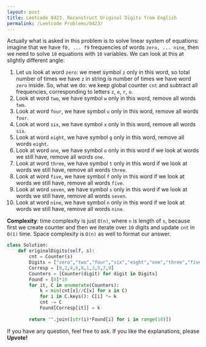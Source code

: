 ```yaml
---
layout: post
title: Leetcode 0423. Reconstruct Original Digits from English
permalink: /Leetcode Problems/0423/
---
```


Actually what is asked in this problem is to solve linear system of equations: imagine that we have `f0, ... f9` frequencies of words `zero, ... nine`, then we need to solve `10` equations with `10` variables. We can look at this at slightly different angle:
1. Let us look at word `zero`: we meet symbol `z` only in this word, so total number of times we have `z` in string is number of times we have word `zero` inside. So, what we do: we keep global counter `cnt` and subtract all frequencies, corresponding to letters `z`, `e`, `r`, `o`.
2. Look at word `two`, we have symbol `w` only in this word, remove all words `two`.
3. Look at word `four`, we have symbol `u` only in this word, remove all words `four`.
4. Look at word `six`, we have symbol `x` only in this word, remove all words `six`.
5. Look at word `eight`, we have symbol `g` only in this word, remove all words `eight`.
6. Look at word `one`, we have symbol `o` only in this word if we look at words we still have, remove all words `one`.
7. Look at word `three`, we have symbol `t` only in this word if we look at words we still have, remove all words `three`.
8. Look at word `five`, we have symbol `f` only in this word if we look at words we still have, remove all words `five`.
9. Look at word `seven`, we have symbol `s` only in this word if we look at words we still have, remove all words `seven`.
10. Look at word `nine`, we have symbol `n` only in this word if we look at words we still have, remove all words `nine`.

**Complexity**: time complexity is just `O(n)`, where `n` is length of `s`, because first we create counter and then we iterate over `10` digits and update `cnt` in `O(1)` time. Space complexity is `O(n)` as well to format our answer.

```python
class Solution:
    def originalDigits(self, s):
        cnt = Counter(s)
        Digits = ["zero","two","four","six","eight","one","three","five","seven","nine"]
        Corresp = [0,2,4,6,8,1,3,5,7,9]
        Counters = [Counter(digit) for digit in Digits]
        Found = [0]*10
        for it, C in enumerate(Counters):
            k = min(cnt[x]//C[x] for x in C)
            for i in C.keys(): C[i] *= k
            cnt -= C
            Found[Corresp[it]] = k
            
        return "".join([str(i)*Found[i] for i in range(10)])     
```

If you have any question, feel free to ask. If you like the explanations, please **Upvote!**